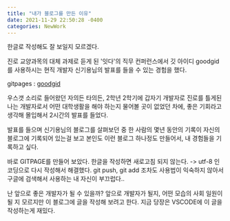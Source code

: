 ```yaml
---
title: "내가 블로그를 만든 이유"
date: 2021-11-29 22:50:28 -0400
categories: NewWork
---
```

한글로 작성해도 잘 보일지 모르겠다.

진로 교양과목의 대체 과제로 듣게 된 '잇다'의 직무 컨퍼런스에서
깃 아이디 goodgid 를 사용하시는 현직 개발자 신기용님의 발표를 들을 수 있는 경험을 했다.

gitpages : [goodgid]

우스갯 소리로 들어왔던 
자의든 타의든, 2학년 2학기에 갑자기 개발자로 진로를 틀게된 나는
개발자로서 어떤 대학생활을 해야 하는지 물어볼 곳이 없었던 차에, 좋은 기회라고 생각해 몰입해서 2시간의 발표를 들었다.

발표를 들으며 신기용님의 블로그를 살펴보던 중 
한 사람의 몇년 동안의 기록이 자신의 블로그에 기록되어 있는걸 보고
본인도 이런 블로그 하나정도 만들어서, 내 경험들을 기록하고 싶다.

바로 GITPAGE를 만들어 보았다.
한글을 작성하면 새로고침 되지 않는다.
-> utf-8 인코딩으로 다시 작성해서 해결했다.
git push, git add 조차도 사용법이 익숙하지 않아서 구글에 검색해서 사용하는 내 자신이 부끄럽다.. 


난 앞으로 좋은 개발자가 될 수 있을까?
앞으로 개발자가 될지, 어떤 모습의 사회 일원이 될 지 모르지만
이 블로그에 글을 작성해 보려고 한다.
지금 당장은 VSCODE에 이 글을 작성하는게 재밌다.

[goodgid]: https://goodgid.github.io/